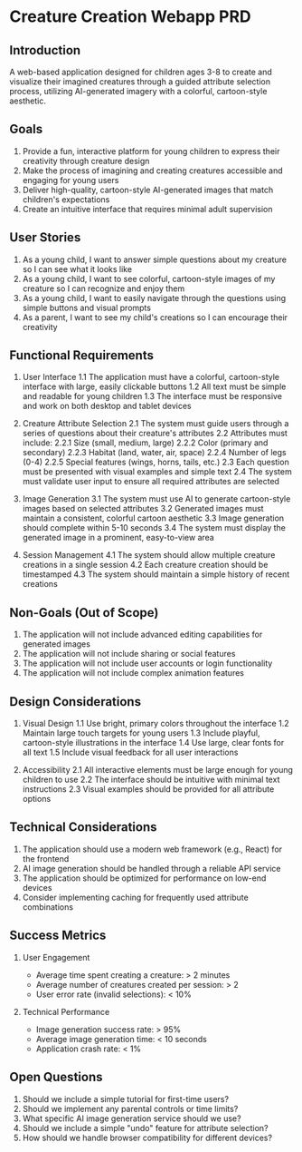 # Creature Creation Webapp PRD

## Introduction
A web-based application designed for children ages 3-8 to create and visualize their imagined creatures through a guided attribute selection process, utilizing AI-generated imagery with a colorful, cartoon-style aesthetic.

## Goals
1. Provide a fun, interactive platform for young children to express their creativity through creature design
2. Make the process of imagining and creating creatures accessible and engaging for young users
3. Deliver high-quality, cartoon-style AI-generated images that match children's expectations
4. Create an intuitive interface that requires minimal adult supervision

## User Stories
1. As a young child, I want to answer simple questions about my creature so I can see what it looks like
2. As a young child, I want to see colorful, cartoon-style images of my creature so I can recognize and enjoy them
3. As a young child, I want to easily navigate through the questions using simple buttons and visual prompts
4. As a parent, I want to see my child's creations so I can encourage their creativity

## Functional Requirements
1. User Interface
   1.1 The application must have a colorful, cartoon-style interface with large, easily clickable buttons
   1.2 All text must be simple and readable for young children
   1.3 The interface must be responsive and work on both desktop and tablet devices

2. Creature Attribute Selection
   2.1 The system must guide users through a series of questions about their creature's attributes
   2.2 Attributes must include:
      2.2.1 Size (small, medium, large)
      2.2.2 Color (primary and secondary)
      2.2.3 Habitat (land, water, air, space)
      2.2.4 Number of legs (0-4)
      2.2.5 Special features (wings, horns, tails, etc.)
   2.3 Each question must be presented with visual examples and simple text
   2.4 The system must validate user input to ensure all required attributes are selected

3. Image Generation
   3.1 The system must use AI to generate cartoon-style images based on selected attributes
   3.2 Generated images must maintain a consistent, colorful cartoon aesthetic
   3.3 Image generation should complete within 5-10 seconds
   3.4 The system must display the generated image in a prominent, easy-to-view area

4. Session Management
   4.1 The system should allow multiple creature creations in a single session
   4.2 Each creature creation should be timestamped
   4.3 The system should maintain a simple history of recent creations

## Non-Goals (Out of Scope)
1. The application will not include advanced editing capabilities for generated images
2. The application will not include sharing or social features
3. The application will not include user accounts or login functionality
4. The application will not include complex animation features

## Design Considerations
1. Visual Design
   1.1 Use bright, primary colors throughout the interface
   1.2 Maintain large touch targets for young users
   1.3 Include playful, cartoon-style illustrations in the interface
   1.4 Use large, clear fonts for all text
   1.5 Include visual feedback for all user interactions

2. Accessibility
   2.1 All interactive elements must be large enough for young children to use
   2.2 The interface should be intuitive with minimal text instructions
   2.3 Visual examples should be provided for all attribute options

## Technical Considerations
1. The application should use a modern web framework (e.g., React) for the frontend
2. AI image generation should be handled through a reliable API service
3. The application should be optimized for performance on low-end devices
4. Consider implementing caching for frequently used attribute combinations

## Success Metrics
1. User Engagement
   - Average time spent creating a creature: > 2 minutes
   - Average number of creatures created per session: > 2
   - User error rate (invalid selections): < 10%

2. Technical Performance
   - Image generation success rate: > 95%
   - Average image generation time: < 10 seconds
   - Application crash rate: < 1%

## Open Questions
1. Should we include a simple tutorial for first-time users?
2. Should we implement any parental controls or time limits?
3. What specific AI image generation service should we use?
4. Should we include a simple "undo" feature for attribute selection?
5. How should we handle browser compatibility for different devices?
